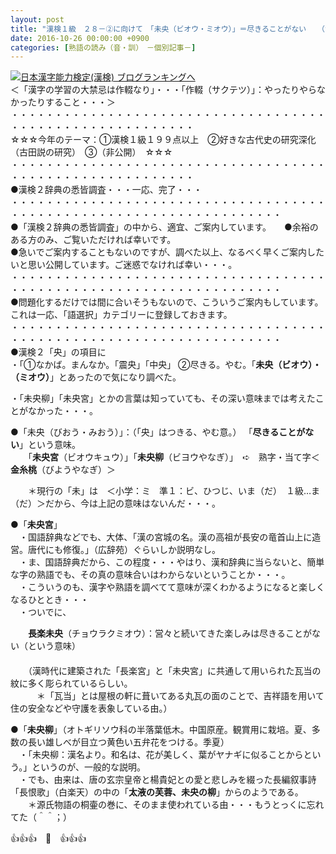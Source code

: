 ```yaml
---
layout: post
title: "漢検１級　２８－②に向けて　「未央（ビオウ・ミオウ）」＝尽きることがない　　（漢検２準拠）"
date: 2016-10-26 00:00:00 +0900
categories: [熟語の読み（音・訓）　－個別記事－]
---
```


[![](/syuusyuu9701/assets/images/漢検１級-２８－②に向けて-「未央（ビオウ・ミオウ）」＝尽きることがない-（漢検２準拠）-br_c_3028_1.gif)](http://blog.with2.net/link.php?1659096:3028 "日本漢字能力検定(漢検) ブログランキングへ")[日本漢字能力検定(漢検) ブログランキングへ](http://blog.with2.net/link.php?1659096:3028)  
＜「漢字の学習の大禁忌は作輟なり」・・・「作輟（サクテツ）」：やったりやらなかったりすること・・・＞  
・・・・・・・・・・・・・・・・・・・・・・・・・・・・・・・・・・・・・・・・・・・・・・・・・・・・・・・・・  
☆☆☆今年のテーマ：①漢検１級１９９点以上　②好きな古代史の研究深化（古田説の研究）　③（非公開）　☆☆☆　　  
・・・・・・・・・・・・・・・・・・・・・・・・・・・・・・・・・・・・・・・・・・・・・・・・・・・・・・・・・  
●漢検２辞典の悉皆調査・・・一応、完了・・・  
・・・・・・・・・・・・・・・・・・・・・・・・・・・・・・・・・・・・・・・・・・・・・・・・・・・・・・・・・・・・・・・・・・・  
●「漢検２辞典の悉皆調査」の中から、適宜、ご案内しています。　　●余裕のある方のみ、ご覧いただければ幸いです。  
●急いでご案内することもないのですが、調べた以上、なるべく早くご案内したいと思い公開しています。ご迷惑でなければ幸い・・・。  
・・・・・・・・・・・・・・・・・・・・・・・・・・・・・・・・・・・・・・・・・・・・・・・・・・・・・・・・・・・・・・・・・・・  
●問題化するだけでは間に合いそうもないので、こういうご案内もしています。これは一応、「語選択」カテゴリーに登録しておきます。  
・・・・・・・・・・・・・・・・・・・・・・・・・・・・・・・・・・・・・・・・・・・・・・・・・・・・・・・・・・・・・・・・・・・  
●漢検２「央」の項目に  
・「①なかば。まんなか。「震央」「中央」 ②尽きる。やむ。「**未央（ビオウ）・（ミオウ）**」とあったので気になり調べた。  
  
・「未央柳」「未央宮」とかの言葉は知っていても、その深い意味までは考えたことがなかった・・・。  
  
●「未央（びおう・みおう）」：（「央」はつきる、やむ意。） 「**尽きることがない**」という意味。　  
　　「**未央宮**（ビオウキュウ）」「**未央柳**（ビヨウやなぎ）」　➪　熟字・当て字＜**金糸桃**（びようやなぎ）＞　  
  
　　＊現行の「未」は　＜小学：ミ　準１：ビ、ひつじ、いま（だ）　１級…ま（だ）＞だから、今は上記の意味はないんだ・・・。  
  
●「**未央宮**」  
　・国語辞典などでも、大体、「漢の宮城の名。漢の高祖が長安の竜首山上に造営。唐代にも修復。」（広辞苑）ぐらいしか説明なし。  
　・ま、国語辞典だから、この程度・・・やはり、漢和辞典に当らないと、簡単な字の熟語でも、その真の意味合いはわからないということか・・・。  
　・こういうのも、漢字や熟語を調べてて意味が深くわかるようになると楽しくなるひととき・・・  
　・ついでに、  
  
　　**長楽未央**（チョウラクミオウ）：営々と続いてきた楽しみは尽きることがない（という意味）  
　  
　　（漢時代に建築された「長楽宮」と「未央宮」に共通して用いられた瓦当の紋に多く彫られているらしい。  
　　　＊「瓦当」とは屋根の軒に葺いてある丸瓦の面のことで、吉祥語を用いて住の安全などや守護を表象している由。）  
  
●「**未央柳**」（オトギリソウ科の半落葉低木。中国原産。観賞用に栽培。夏、多数の長い雄しべが目立つ黄色い五弁花をつける。季夏）  
　・「未央柳：漢名より。和名は、花が美しく、葉がヤナギに似ることからという。」というのが、一般的な説明。  
　・でも、由来は、唐の玄宗皇帝と楊貴妃との愛と悲しみを綴った長編叙事詩「長恨歌」（白楽天）の中の「**太液の芙蓉、未央の柳**」からのようである。  
　　＊源氏物語の桐壷の巻に、そのまま使われている由・・・もうとっくに忘れてた（＾＾；）  
  
👍👍👍　🐒　👍👍👍  
  